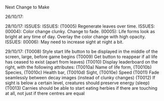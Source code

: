 Next Change to Make

26/10/17: 
    <!-- (T0001) When herbie dies, slowly decay instead of disapper. (Completed 27/10/17) -->

28/10/17:
    <!-- (T0002) Create generic die function. (Completed 29/10/17) -->
    <!-- (T0003) Create generic decay function. (Completed 29/10/17) -->
        ISSUES:
        <!-- (I0001): Above 2 functions fail with more than one of each species (causing crash) (29/10/17) -->
        <!-- (I0002): While lifeform decays, all of same species (under index of the decaying) freeze and resume movement once the decaying is removed. (29/10/17) -->
    <!-- (T0004) Generate different speeds amoungst creatures upon generation. (29/10/17) -->
        ISSUES:
            <!-- (I0003): When a creature aproaches it's prey, if the distance is not divisible by the creature's speed, it will never reach it. (29/10/17) -->
    (T0005) Regenerate leaves over time.
    <!-- (T0006) Background colour change according to time passed (to simulate day and night). (29/10/17) -->
        ISSUES:
            (I0004): Color change clunky. Change to fade.
            (I0005): Life forms look as bright at any time of day. Overlay the color change with high opacity.
    <!-- (T0007) Adjust sight capability to time of day. (29/10/17) -->
        ISSUES:
            (I0006): May need to increase sight at night a bit.

29/10/17:
    (T0008) Style start life button to be displayed in the middle of the screen, large, before game begins
    (T0009) Get button to reappear if all life has ceased to exist (apart from leaves)
    (T0010) Display leaderboard on the right, with the following attributes:
        (T0010a) Name of life form,
        (T0010b) Species,
        (T0010c) Health bar,
        (T0010d) Sight,
        (T0010e) Speed
    (T0011) Fade seamlessly between decay images (instead of clunky changes)
    (T0012) If sight is below a certain level, creatures should preserve energy (sleep)
    (T0013) Carnies should be able to start eating herbies if there are touching at all, not just if there centres are equal